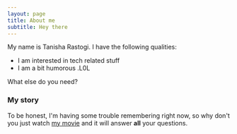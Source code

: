 ```yaml
---
layout: page
title: About me
subtitle: Hey there
---
```


My name is Tanisha Rastogi. I have the following qualities:

- I am interested in tech related stuff
- I am a bit humorous .L0L 

What else do you need?

### My story

To be honest, I'm having some trouble remembering right now, so why don't you just watch [my movie](https://en.wikipedia.org/wiki/The_Princess_Bride_%28film%29) and it will answer **all** your questions.
